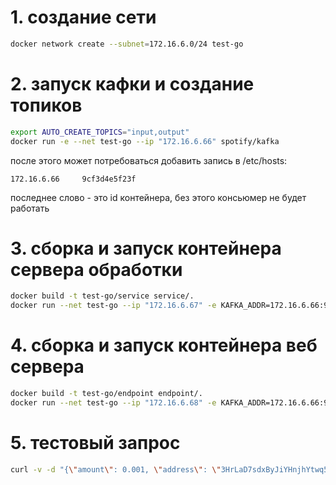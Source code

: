 # 1. создание сети
```bash
docker network create --subnet=172.16.6.0/24 test-go
```

# 2. запуск кафки и создание топиков
```bash
export AUTO_CREATE_TOPICS="input,output"
docker run -e --net test-go --ip "172.16.6.66" spotify/kafka
```
после этого может потребоваться добавить запись в /etc/hosts:
```
172.16.6.66     9cf3d4e5f23f
```
последнее слово - это id контейнера, без этого консьюмер не будет работать


# 3. сборка и запуск контейнера сервера обработки
```bash
docker build -t test-go/service service/.
docker run --net test-go --ip "172.16.6.67" -e KAFKA_ADDR=172.16.6.66:9092 test-go/service
```

# 4. сборка и запуск контейнера веб сервера
```bash
docker build -t test-go/endpoint endpoint/.
docker run --net test-go --ip "172.16.6.68" -e KAFKA_ADDR=172.16.6.66:9092  test-go/endpoint
```

# 5. тестовый запрос
```bash
curl -v -d "{\"amount\": 0.001, \"address\": \"3HrLaD7sdxByJiYHnjhYtwq5cDBADzU4tC\"}" http://admin:password@172.16.6.68:8000/ && echo ""
```